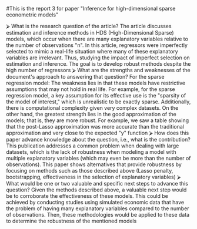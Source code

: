 #This is the report 3 for paper "Inference for high-dimensional sparse econometric models"

⮚ What is the research question of the article?
The article discusses estimation and inference methods in HDS (High-Dimensional Sparse) models, which occur when there are many explanatory variables relative to the number of observations "n". In this article, regressors were imperfectly selected to mimic a real-life situation where many of these explanatory variables are irrelevant. Thus, studying the impact of imperfect selection on estimation and inference. The goal is to develop robust methods despite the high number of regressors
⮚ What are the strengths and weaknesses of the document's approach to answering that question?
For the sparse regression model: The weakness lies in that these models have restrictive assumptions that may not hold in real life. For example, for the sparse regression model, a key assumption for its effective use is the "sparsity of the model of interest," which is unrealistic to be exactly sparse. Additionally, there is computational complexity given very complex datasets. On the other hand, the greatest strength lies in the good approximation of the models; that is, they are more robust. For example, we saw a table showing that the post-Lasso approximation was more accurate than the traditional approximation and very close to the expected "y" function
⮚ How does this paper advance knowledge about the question, i.e., what is the contribution?
This publication addresses a common problem when dealing with large datasets, which is the lack of robustness when modeling a model with multiple explanatory variables (which may even be more than the number of observations). This paper shows alternatives that provide robustness by focusing on methods such as those described above (Lasso penalty, bootstrapping, effectiveness in the selection of explanatory variables)
⮚ What would be one or two valuable and specific next steps to advance this question?
Given the methods described above, a valuable next step would be to corroborate the effectiveness of these models. This could be achieved by conducting studies using simulated economic data that have the problem of having many explanatory variables compared to the number of observations. Then, these methodologies would be applied to these data to determine the robustness of the mentioned models